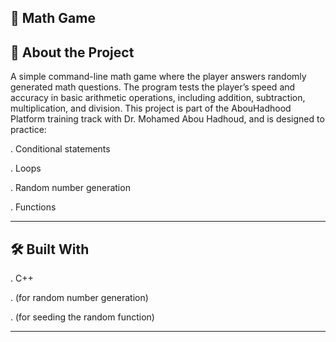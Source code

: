 🧮 Math Game
----------------------------------------------------------------------------------------------------------------

📖 About the Project
----------------------------------------------------------------------------------------------------------------

A simple command-line math game where the player answers randomly generated math questions.
The program tests the player’s speed and accuracy in basic arithmetic operations, including addition, subtraction, multiplication, and division.
This project is part of the AbouHadhood Platform training track with Dr. Mohamed Abou Hadhoud, and is designed to practice:

. Conditional statements

. Loops

. Random number generation

. Functions

----------------------------------------------------------------------------------------------------------------
🛠 Built With
----------------------------------------------------------------------------------------------------------------

. C++

<iostream>
  
. <cstdlib> (for random number generation)

. <ctime> (for seeding the random function)

----------------------------------------------------------------------------------------------------------------

